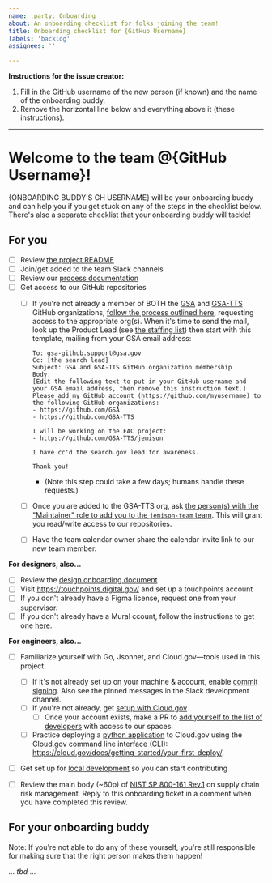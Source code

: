 ```yaml
---
name: :party: Onboarding
about: An onboarding checklist for folks joining the team!
title: Onboarding checklist for {GitHub Username}
labels: 'backlog'
assignees: ''

---
```


**Instructions for the issue creator:** 
1. Fill in the GitHub username of the new person (if known) and the name of the onboarding buddy. 
2. Remove the horizontal line below and everything above it (these instructions).

---

# Welcome to the team @{GitHub Username}!

{ONBOARDING BUDDY'S GH USERNAME} will be your onboarding buddy and can help you if you get stuck on any of the steps in the checklist below. There's also a separate checklist that your onboarding buddy will tackle!

## For you

- [ ] Review [the project README](https://github.com/GSA-TTS/jemison/docs/README.md)
- [ ] Join/get added to the team Slack channels
- [ ] Review our [process documentation](https://github.com/GSA-TTS/jemison/docs/process/)
- [ ] Get access to our GitHub repositories
  - [ ] If you're not already a member of BOTH the [GSA](https://github.com/orgs/GSA/people) and [GSA-TTS](https://github.com/orgs/GSA-TTS/people) GitHub organizations, [follow the process outlined here](https://github.com/GSA/GitHub-Administration#joining-the-gsa-enterprise-organization), requesting access to the appropriate org(s). When it's time to send the mail, look up the Product Lead (see [the staffing list](https://docs.google.com/document/d/1g8nYqYS_ifFlZB-DBgfeSoJRMB__EqWsmLnacyk-bDI/edit#heading=h.us8xylqg455c)) then start with this template, mailing from your GSA email address:

    ```text
    To: gsa-github.support@gsa.gov
    Cc: [the search lead]
    Subject: GSA and GSA-TTS GitHub organization membership
    Body:
    [Edit the following text to put in your GitHub username and your GSA email address, then remove this instruction text.]
    Please add my GitHub account (https://github.com/myusername) to the following GitHub organizations:
    - https://github.com/GSA
    - https://github.com/GSA-TTS
    
    I will be working on the FAC project:
    - https://github.com/GSA-TTS/jemison
    
    I have cc'd the search.gov lead for awareness.
        
    Thank you!
    ```        
    - (Note this step could take a few days; humans handle these requests.)
  - [ ] Once you are added to the GSA-TTS org, ask [the person(s) with the "Maintainer" role to add you to the `jemison-team` team](https://github.com/orgs/GSA-TTS/teams/jemison-team/members). This will grant you read/write access to our repositories.
  - [ ] Have the team calendar owner share the calendar invite link to our new team member.

**For designers, also...**
- [ ] Review the [design onboarding document]()
- [ ] Visit https://touchpoints.digital.gov/ and set up a touchpoints account
- [ ] If you don't already have a Figma license, request one from your supervisor. 
- [ ] If you don't already have a Mural ccount, follow the instructions to get one [here](https://handbook.tts.gsa.gov/tools/mural/).

**For engineers, also...**
- [ ] Familiarize yourself with Go, Jsonnet, and Cloud.gov—tools used in this project.
  - [ ] If it's not already set up on your machine & account, enable [commit signing](https://docs.github.com/en/authentication/managing-commit-signature-verification/signing-commits). Also see the pinned messages in the Slack development channel.
  - [ ] If you're not already, get [setup with Cloud.gov](https://cloud.gov/docs/getting-started/setup/)
    - [ ] Once your account exists, make a PR to [add yourself to the list of developers](TBD) with access to our spaces.
  - [ ] Practice deploying a [python application](https://github.com/cloud-gov/cf-hello-worlds/tree/main/python-flask) to Cloud.gov using the Cloud.gov command line interface (CLI): https://cloud.gov/docs/getting-started/your-first-deploy/.
- [ ] Get set up for [local development](https://github.com/GSA-TTS/jemison/docs/process/development.md) so you can start contributing
- [ ] Review the main body (~60p) of [NIST SP 800-161 Rev.1](https://csrc.nist.gov/pubs/sp/800/161/r1/upd1/final) on supply chain risk management. Reply to this onboarding ticket in a comment when you have completed this review.


## For your onboarding buddy

Note: If you're not able to do any of these yourself, you're still responsible for making sure that the right person makes them happen!

... *tbd* ...